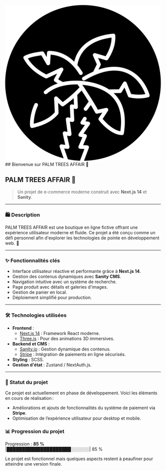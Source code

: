 <img title="palm trees affair" alt="palm trees affair" src="public/assets/palmtrees_icon_black.png"> 
## Bienvenue sur PALM TREES AFFAIR 🌴

## PALM TREES AFFAIR 🌴

> Un projet de e-commerce moderne construit avec **Next.js 14** et **Sanity**.

---

### 🛍️ **Description**

PALM TREES AFFAIR est une boutique en ligne fictive offrant une expérience utilisateur moderne et fluide. Ce projet a été conçu comme un défi personnel afin d'explorer les technologies de pointe en développement web. 🚀

---

### ✨ **Fonctionnalités clés**

- Interface utilisateur réactive et performante grâce à **Next.js 14**.
- Gestion des contenus dynamiques avec **Sanity CMS**.
- Navigation intuitive avec un système de recherche.
- Page produit avec détails et galeries d'images.
- Gestion de panier en local.
- Déploiement simplifié pour production.

---

### 🛠️ Technologies utilisées

- **Frontend** :
  - [Next.js 14](https://nextjs.org/) : Framework React moderne.
  - [Three.js](https://threejs.org/) : Pour des animations 3D immersives.
- **Backend et CMS** :
  - [Sanity.io](https://www.sanity.io/) : Gestion dynamique des contenus.
  - [Stripe](https://stripe.com/) : Intégration de paiements en ligne sécurisés.
- **Styling** : SCSS.
- **Gestion d'état** : Zustand / NextAuth.js.

---

### 🚧 Statut du projet

Ce projet est actuellement en phase de développement. Voici les éléments en cours de réalisation :

- Améliorations et ajouts de fonctionnalités du système de paiement via **Stripe**.
- Optimisation de l’expérience utilisateur pour desktop et mobile.

### 📊 Progression du projet

Progression : **85 %**  
|█████████████████████░░░░░░| 85 %

Le projet est fonctionnel mais quelques aspects restent à peaufiner pour atteindre une version finale.
